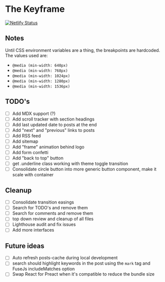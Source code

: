 # The Keyframe

[![Netlify Status](https://api.netlify.com/api/v1/badges/fa20d50a-d2a8-4938-8ca6-855a04c3f0e6/deploy-status)](https://app.netlify.com/sites/thekeyframe/deploys)

## Notes

Until CSS environment variables are a thing, the breakpoints are hardcoded. The values used are:

- `@media (min-width: 640px)`
- `@media (min-width: 768px)`
- `@media (min-width: 1024px)`
- `@media (min-width: 1280px)`
- `@media (min-width: 1536px)`

## TODO's

- [ ] Add MDX support (?)
- [ ] Add scroll tracker with section headings
- [ ] Add last updated date to posts at the end
- [ ] Add "next" and "previous" links to posts
- [ ] Add RSS feed
- [ ] Add sitemap
- [ ] Add "frame" animation behind logo
- [ ] Add form confetti
- [ ] Add "back to top" button
- [ ] get .underline class working with theme toggle transition
- [ ] Consolidate circle button into more generic button component, make it scale with container

## Cleanup

- [ ] Consolidate transition easings
- [ ] Search for TODO's and remove them
- [ ] Search for comments and remove them
- [ ] top down review and cleanup of all files
- [ ] Lighthouse audit and fix issues
- [ ] Add more interfaces

## Future ideas

- [ ] Auto refresh posts-cache during local development
- [ ] search should highlight keywords in the post using the `mark` tag and FuseJs includeMatches option
- [ ] Swap React for Preact when it's compatible to reduce the bundle size
